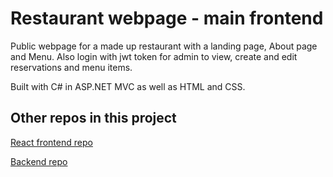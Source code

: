# Restaurant webpage - main frontend

Public webpage for a made up restaurant with a landing page, About page and Menu. Also login with jwt token for admin to view, create and edit reservations and menu items.

Built with C# in ASP.NET MVC as well as HTML and CSS.

## Other repos in this project
[React frontend repo](https://github.com/chasweley/restaurant-webpage-react-frontend)

[Backend repo](https://github.com/chasweley/restaurant-webpage-backend)
